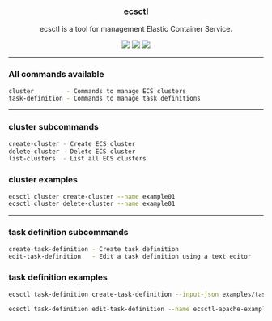 <p align="center">
  <h3 align="center">ecsctl</h3>
  <p align="center">ecsctl is a tool for management Elastic Container Service.</p>

  <p align="center">
    <a href="https://twitter.com/0xdutra">
      <img src="https://img.shields.io/badge/twitter-@0xdutra-blue.svg">
    </a>
    <a href="https://opensource.org/licenses/BSD-2-Clause">
      <img src="https://img.shields.io/badge/License-BSD-green.svg">
    </a>
    <a href="https://github.com/0xdutra/ecsctl/actions/workflows/golangci-lint.yml">
        <img src="https://github.com/0xdutra/ecsctl/actions/workflows/golangci-lint.yml/badge.svg">
    </a>
  </p>
</p>

<hr>

### All commands available

```sh
cluster         - Commands to manage ECS clusters
task-definition - Commands to manage task definitions
```

<hr>

### cluster subcommands

```sh
create-cluster - Create ECS cluster
delete-cluster - Delete ECS cluster
list-clusters  - List all ECS clusters
```

### cluster examples

```sh
ecsctl cluster create-cluster --name example01
ecsctl cluster delete-cluster --name example01
```

<hr>

### task definition subcommands

```sh
create-task-definition - Create task definition
edit-task-definition   - Edit a task definition using a text editor
```

### task definition examples

```sh
ecsctl task-definition create-task-definition --input-json examples/task_definition_example.json
```

```sh
ecsctl task-definition edit-task-definition --name ecsctl-apache-example --revision 1 --editor nano
```
